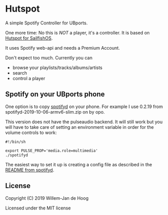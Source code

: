 # Hutspot

A simple Spotify Controller for UBports.

One more time: No this is *NOT* a player, it's a controller. It is based on [Hutspot for SailfishOS](https://github.com/sailfish-spotify/hutspot).

It uses Spotify web-api and needs a Premium Account.

Don't expect too much. Currently you can 

  * browse your playlists/tracks/albums/artists
  * search
  * control a player
 

## Spotify on your UBports phone
One option is to copy [spotifyd](https://github.com/Spotifyd/spotifyd/releases) on your phone. For example I use 0.2.19 from  spotifyd-2019-10-06-armv6-slim.zip on by opo. 

This version does not have the pulseaudio backend. It will still work but you will have to take care of setting an environment variable in order for the volume controls to work:

```
#!/bin/sh

export PULSE_PROP='media.role=multimedia'
./spotifyd
```

The easiest way to set it up is creating a config file as described in the [README from spotifyd](https://github.com/Spotifyd/spotifyd).

## License

Copyright (C) 2019  Willem-Jan de Hoog

Licensed under the MIT license
